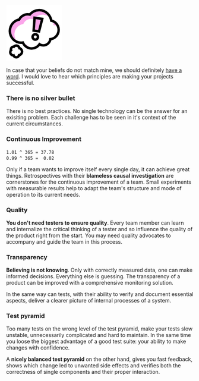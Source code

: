 <img class="head" src="/assets/belief.png">

In case that your beliefs do not match mine, we should definitely 
[have a word](#contact).
I would love to hear which principles are making your projects successful.

### There is no silver bullet 

There is no best practices. No single technology can be the answer for an exisiting problem.
Each challenge has to be seen in it's context of the current circumstances.

### Continuous Improvement

```
1.01 ^ 365 = 37.78 
0.99 ^ 365 =  0.02
```

Only if a team wants to improve itself every single day, it can achieve great things.
Retrospectives with their **blameless causal investigation** are cornerstones for the
continuous improvement of a team. Small experiments with measurable results help to 
adapt the team's structure and mode of operation to its current needs.   

### Quality

**You don't need testers to ensure quality**. Every team member can learn and internalize
the critical thinking of a tester and so influence the quality of the product right from
the start. You may need quality advocates to accompany and guide the team in this process.

### Transparency

**Believing is not knowing**. Only with correctly measured data, one can make
informed decisions. Everything else is guessing. The transparency of a product
can be improved with a comprehensive monitoring solution.

In the same way can tests, with their ability to verify and document essential aspects,
deliver a clearer picture of internal processes of a system.

### Test pyramid

Too many tests on the wrong level of the test pyramid, make your tests slow
unstable, unnecessarily complicated and hard to maintain. In the same time
you loose the biggest advantage of a good test suite: your ability to make changes
with confidence.

A **nicely balanced test pyramid** on the other hand, gives you fast feedback, shows
which change led to unwanted side effects and verifies both the correctness of single 
components and their proper interaction.
